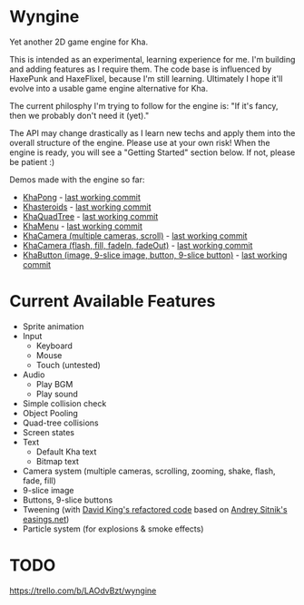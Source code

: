 # Wyngine
Yet another 2D game engine for Kha.

This is intended as an experimental, learning experience for me. I'm building and adding features as I require them. The code base is influenced by HaxePunk and HaxeFlixel, because I'm still learning. Ultimately I hope it'll evolve into a usable game engine alternative for Kha.

The current philosphy I'm trying to follow for the engine is: "If it's fancy, then we probably don't need it (yet)."

The API may change drastically as I learn new techs and apply them into the overall structure of the engine. Please use at your own risk! When the engine is ready, you will see a "Getting Started" section below. If not, please be patient :)

Demos made with the engine so far:
* [KhaPong](http://coinflipstudios.com/khapong) - [last working commit](https://github.com/laxa88/wyngine/commit/7cd34019ae85bb0e01accd81d680bcd5fd7d645b)
* [Khasteroids](http://coinflipstudios.com/khasteroids) - [last working commit](https://github.com/laxa88/wyngine/commit/ca7718bc0fb3797fd2c14793394d6da1673f9127)
* [KhaQuadTree](http://coinflipstudios.com/khaquadtree) - [last working commit](https://github.com/laxa88/wyngine/commit/0a576c11ad29611b7aa507452fddf5e5468e96db)
* [KhaMenu](http://coinflipstudios.com/khamenu) - [last working commit](https://github.com/laxa88/wyngine/commit/eff998996195f419a062e26055c9885cc840e5b2)
* [KhaCamera (multiple cameras, scroll)](http://coinflipstudios.com/khacamera) - [last working commit](https://github.com/laxa88/wyngine/commit/e533d9fbaf09d868666d32b306956872c44775fa)
* [KhaCamera (flash, fill, fadeIn, fadeOut)](http://coinflipstudios.com/khacamera2) - [last working commit](https://github.com/laxa88/wyngine/commit/c4efb971e1901af2ab98d077cfa4d8348340ee6f)
* [KhaButton (image, 9-slice image, button, 9-slice button)](http://coinflipstudios.com/khabutton) - [last working commit](https://github.com/laxa88/wyngine/commit/a393e6f0f48227323a25f2a7a45634ff722592ac)

# Current Available Features

* Sprite animation
* Input
	* Keyboard
	* Mouse
	* Touch (untested)
* Audio
	* Play BGM
	* Play sound
* Simple collision check
* Object Pooling
* Quad-tree collisions
* Screen states
* Text
	* Default Kha text
	* Bitmap text
* Camera system (multiple cameras, scrolling, zooming, shake, flash, fade, fill)
* 9-slice image
* Buttons, 9-slice buttons
* Tweening (with [David King's refactored code](https://github.com/oodavid/timestep/blob/master/src/animate/transitions.js) based on [Andrey Sitnik's easings.net](http://easings.net/))
* Particle system (for explosions & smoke effects)

# TODO

https://trello.com/b/LAOdvBzt/wyngine
